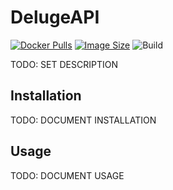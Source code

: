# DelugeAPI
[![Docker Pulls](https://img.shields.io/docker/pulls/illallangi/delugeapi.svg)](https://hub.docker.com/r/illallangi/delugeapi)
[![Image Size](https://images.microbadger.com/badges/image/illallangi/delugeapi.svg)](https://microbadger.com/images/illallangi/delugeapi)
![Build](https://github.com/illallangi/DelugeAPI/workflows/Build/badge.svg)

TODO: SET DESCRIPTION

## Installation

TODO: DOCUMENT INSTALLATION

## Usage

TODO: DOCUMENT USAGE

